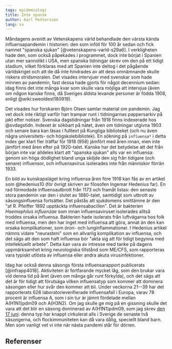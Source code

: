 ```yaml
---
tags: epidemiologi
title: Inte spansk
author: Karl Pettersson
lang: sv
---
```


Måndagens avsnitt av Vetenskapens värld behandlade den värsta kända
influensapandemin i historien: den som inföll för 100 år sedan och fick namnet
"spanska sjukan" [@vetenskapens-varld-s29a6]. I verkligheten hade den, som
också påpekades i programmet, dock inte börjat i Spanien utan mer sannolikt i
USA, men spanska tidningar skrev om den på ett tidigt stadium, vilket förklaras
med att Spanien inte deltog i det pågående världskriget och att de då inte
hindrades av att dess omnämnande skulle riskera stridsmoralen. Det visades
intervjuer med svenskar som hade minnen av pandemin, fast dessa hade gjorts för
något decennium sedan: idag finns det inte många kvar som skulle vara
möjliga att intervjua (även om *någon* kanske finns, då Sveriges äldsta levande
personer är födda 1908, enligt @wiki:sweoldest180919).

Det visades hur forskaren Björn Olsen samlar material om pandemin. Jag vet
dock inte riktigt varför han trampar runt i tidningarnas pappersarkiv på jakt
efter notiser. Svenska dagstidningar från 1918 finns indexerade hos
@svdagstidn. Indexet är sökbart på nätet, även om tidningar utgivna 1903 och
senare bara kan läsas i fulltext på Kungliga biblioteket (och nu även några
universitets- och högskolebibliotek). En sökning på
`influensa*` i detta index ger klart fler träffar för 1918 (958) jämfört med åren
innan, men inte jämfört med åren efter på 1920-talet. Kanske har det betydelse
att det från början inte var alldeles klart att "spanska sjukan" alls var en
influensa: genom sin höga dödlighet bland unga skiljde den sig från tidigare
(och senare) influensor, och influensavirus isolerades inte från människor förrän 1933.

En bild av kunskapsläget kring influensa åren före 1918 kan fås av en artikel
som @hedenius10 (för övrigt skriven av filosofen Ingemar Hedenius far). En rad
förmodade influensautbrott från 1173 och framåt listas: den senaste stora
pandemin var den i slutet av 1880-talet, samtidigt som utbrott av
säsongsinfluensa fortsätter. Det påstås att sjukdomens smittämne är den "af R.
Pfeiffer 1892 upptäckta influensabacillen". Det är bakterien 
*Haemophilus influenzae* som innan influensaviruset isolerades alltså troddes
orsaka influensa. Bakterien hade isolerats från luftvägarna hos folk med influensa,
men den har inget med influensa att göra, annat än den kan orsaka
komplikationer, som öron- och lunginflammationer. I Hedenius artikel nämns
vidare "neurasteni" som en allvarlig komplikation av influensa, och det sägs
att den som haft influensa bör "akta sig att för tidigt begynna med
intellektuellt arbete". Detta kan vara av intresse med tanke på dagens
uppmärksamhet kring neurologiska tillstånd som ME/CFS, som rapporteras vara
typiskt utlösta av influensa eller andra akuta virusinfektioner.

Idag har också denna säsongs första influensarapport publicerats
[@infrapp4018]. Aktiviteten är fortfarande mycket låg, som den brukar vara vid
denna tid på året (även om många går runt förkylda), och det sägs att det är
för tidigt att förutsäga vilken influensatyp som kommer att dominera säsongen
eller hur svår den kommer att bli. Under veckorna 21--39 har det rapporterats
626 laboratorieverifierade influensafall i Europa, varav 78 procent är
influensa A, som i sin tur är jämnt fördelade mellan A(H1N1)pdm09 och A(H3N2).
Om jag skulle ge mig på en gissning skulle det vara att det blir en säsong
dominerad av A(H1N1)pdm09, som jag skrev [den 17 juni](2018-06-17-extra.html):
denna typ har knappt cirkulerat alls i Sverige de senaste två säsongerna, och
flockimmuniteten kan då vara dålig, speciellt bland barn. Men som vanligt vet
vi inte när nästa pandemi står för dörren.

## Referenser
